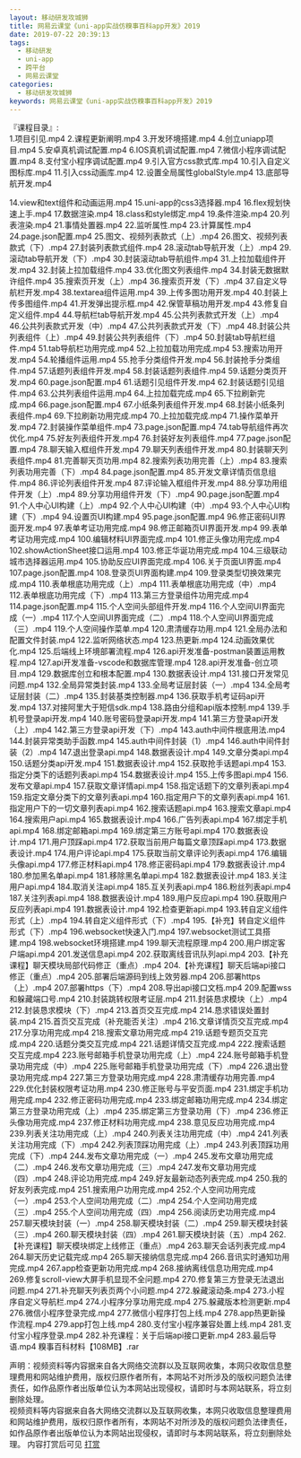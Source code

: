 ```yaml
---
layout: 移动研发攻城狮
title: 网易云课堂《uni-app实战仿糗事百科app开发》2019
date: 2019-07-22 20:39:13
tags:
  - 移动研发
  - uni-app
  - 跨平台
  - 网易云课堂
categories:
  - 移动研发攻城狮
keywords: 网易云课堂《uni-app实战仿糗事百科app开发》2019
---
```

『课程目录』:  
1.项目引见.mp4
2.课程更新阐明.mp4
3.开发环境搭建.mp4
4.创立uniapp项目.mp4
5.安卓真机调试配置.mp4
6.IOS真机调试配置.mp4
7.微信小程序调试配置.mp4
8.支付宝小程序调试配置.mp4
9.引入官方css款式库.mp4
10.引入自定义图标库.mp4
11.引入css动画库.mp4
12.设置全局属性globalStyle.mp4
13.底部导航开发.mp4
<!-- more -->   
14.view和text组件和动画运用.mp4
15.uni-app的css3选择器.mp4
16.flex规划快速上手.mp4
17.数据渲染.mp4
18.class和style绑定.mp4
19.条件渲染.mp4
20.列表渲染.mp4
21.事情处置器.mp4
22.监听属性.mp4
23.计算属性.mp4
24.page.json配置.mp4
25.图文、视频列表款式（上）.mp4
26.图文、视频列表款式（下）.mp4
27.封装列表款式组件.mp4
28.滚动tab导航开发（上）.mp4
29.滚动tab导航开发（下）.mp4
30.封装滚动tab导航组件.mp4
31.上拉加载组件开发.mp4
32.封装上拉加载组件.mp4
33.优化图文列表组件.mp4
34.封装无数据默许组件.mp4
35.搜索页开发（上）.mp4
36.搜索页开发（下）.mp4
37.自定义导航栏开发.mp4
38.textarea组件运用.mp4
39.上传多图功用开发.mp4
40.封装上传多图组件.mp4
41.开发弹出提示框.mp4
42.保管草稿功用开发.mp4
43.修复自定义组件.mp4
44.导航栏tab导航开发.mp4
45.公共列表款式开发（上）.mp4
46.公共列表款式开发（中）.mp4
47.公共列表款式开发（下）.mp4
48.封装公共列表组件（上）.mp4
49.封装公共列表组件（下）.mp4
50.封装tab导航栏组件.mp4
51.tab导航栏功用完成.mp4
52.上拉加载功用完成.mp4
53.搜索功用开发.mp4
54.轮播组件运用.mp4
55.抢手分类组件开发.mp4
56.封装抢手分类组件.mp4
57.话题列表组件开发.mp4
58.封装话题列表组件.mp4
59.话题分类页开发.mp4
60.page.json配置.mp4
61.话题引见组件开发.mp4
62.封装话题引见组件.mp4
63.公共列表组件运用.mp4
64.上拉加载完成.mp4
65.下拉刷新完成.mp4
66.page.json配置.mp4
67.小纸条列表组件开发.mp4
68.封装小纸条列表组件.mp4
69.下拉刷新功用完成.mp4
70.上拉加载完成.mp4
71.操作菜单开发.mp4
72.封装操作菜单组件.mp4
73.page.json配置.mp4
74.tab导航组件再次优化.mp4
75.好友列表组件开发.mp4
76.封装好友列表组件.mp4
77.page.json配置.mp4
78.聊天输入框组件开发.mp4
79.聊天列表组件开发.mp4
80.封装聊天列表组件.mp4
81.完善聊天页功用.mp4
82.搜索列表功用完善（上）.mp4
83.搜索列表功用完善（下）.mp4
84.page.json配置.mp4
85.开发文章详情页信息组件.mp4
86.评论列表组件开发.mp4
87.评论输入框组件开发.mp4
88.分享功用组件开发（上）.mp4
89.分享功用组件开发（下）.mp4
90.page.json配置.mp4
91.个人中心UI构建（上）.mp4
92.个人中心UI构建（中）.mp4
93.个人中心UI构建（下）.mp4
94.设置页UI构建.mp4
95.page.json配置.mp4
96.修正密码UI界面开发.mp4
97.表单考证功用完成.mp4
98.修正邮箱页UI界面开发.mp4
99.表单考证功用完成.mp4
100.编辑材料UI界面完成.mp4
101.修正头像功用完成.mp4
102.showActionSheet接口运用.mp4
103.修正华诞功用完成.mp4
104.三级联动城市选择器运用.mp4
105.协助反应UI界面完成.mp4
106.关于页面UI界面.mp4
107.page.json配置.mp4
108.登录页UI界面构建.mp4
109.登录类型切换效果完成.mp4
110.表单根底功用完成（上）.mp4
111.表单根底功用完成（中）.mp4
112.表单根底功用完成（下）.mp4
113.第三方登录组件功用完成.mp4
114.page.json配置.mp4
115.个人空间头部组件开发.mp4
116.个人空间UI界面完成（一）.mp4
117.个人空间UI界面完成（二）.mp4
118.个人空间UI界面完成（三）.mp4
119.个人空间操作菜单.mp4
120.肃清缓存功用.mp4
121.全局办法和配置文件封装.mp4
122.监听网络状态.mp4
123.热更新.mp4
124.动画效果优化.mp4
125.后端线上环境部署流程.mp4
126.api开发准备-postman装置运用教程.mp4
127.api开发准备-vscode和数据库管理.mp4
128.api开发准备-创立项目.mp4
129.数据库创立和根本配置.mp4
130.数据表设计.mp4
131.接口开发常见问题.mp4
132.全局异常类封装.mp4
133.全局考证层封装（一）.mp4
134.全局考证层封装（二）.mp4
135.封装基类控制器.mp4
136.获取手机考证码api开发.mp4
137.对接阿里大于短信sdk.mp4
138.路由分组和api版本控制.mp4
139.手机号登录api开发.mp4
140.账号密码登录api开发.mp4
141.第三方登录api开发（上）.mp4
142.第三方登录api开发（下）.mp4
143.auth中间件根底用法.mp4
144.封装异常类助手函数.mp4
145.auth中间件封装（1）.mp4
146.auth中间件封装（2）.mp4
147.退出登录api.mp4
148.数据表设计.mp4
149.文章分类api.mp4
150.话题分类api开发.mp4
151.数据表设计.mp4
152.获取抢手话题api.mp4
153.指定分类下的话题列表api.mp4
154.数据表设计.mp4
155.上传多图api.mp4
156.发布文章api.mp4
157.获取文章详情api.mp4
158.指定话题下的文章列表api.mp4
159.指定文章分类下的文章列表api.mp4
160.指定用户下的文章列表api.mp4
161.指定用户下的一切文章列表api.mp4
162.搜索话题api.mp4
163.搜索文章api.mp4
164.搜索用户api.mp4
165.数据表设计.mp4
166.广告列表api.mp4
167.绑定手机api.mp4
168.绑定邮箱api.mp4
169.绑定第三方账号api.mp4
170.数据表设计.mp4
171.用户顶踩api.mp4
172.获取当前用户每篇文章顶踩api.mp4
173.数据表设计.mp4
174.用户评论api.mp4
175.获取当前文章评论列表api.mp4
176.编辑头像api.mp4
177.修正材料api.mp4
178.修正密码api.mp4
179.数据表设计.mp4
180.参加黑名单api.mp4
181.移除黑名单api.mp4
182.数据表设计.mp4
183.关注用户api.mp4
184.取消关注api.mp4
185.互关列表api.mp4
186.粉丝列表api.mp4
187.关注列表api.mp4
188.数据表设计.mp4
189.用户反应api.mp4
190.获取用户反应列表api.mp4
191.数据表设计.mp4
192.检查更新api.mp4
193.转自定义组件形式（上）.mp4
194.转自定义组件形式（下）.mp4
195.【补充】转自定义组件形式（下）.mp4
196.websocket快速入门.mp4
197.websocket测试工具搭建.mp4
198.websocket环境搭建.mp4
199.聊天流程原理.mp4
200.用户绑定客户端api.mp4
201.发送信息api.mp4
202.获取离线音讯队列api.mp4
203.【补充课程】聊天模块局部代码修正（重点）.mp4
204.【补充课程】聊天后端api接口修正（重点）.mp4
205.部署后端源码到线上效劳器.mp4
206.部署https（上）.mp4
207.部署https（下）.mp4
208.导出api接口文档.mp4
209.配置wss和躲藏端口号.mp4
210.封装跳转权限考证层.mp4
211.封装恳求模块（上）.mp4
212.封装恳求模块（下）.mp4
213.首页交互完成.mp4
214.恳求错误处置封装.mp4
215.首页交互完成（补充能否关注）.mp4
216.文章详情页交互完成.mp4
217.分享功用完成.mp4
218.搜索文章功用完成.mp4
219.话题专题页交互完成.mp4
220.话题分类交互完成.mp4
221.话题详情交互完成.mp4
222.搜索话题交互完成.mp4
223.账号邮箱手机登录功用完成（上）.mp4
224.账号邮箱手机登录功用完成（中）.mp4
225.账号邮箱手机登录功用完成（下）.mp4
226.退出登录功用完成.mp4
227.第三方登录功用完成.mp4
228.肃清缓存功用完善.mp4
229.优化封装权限考证功用.mp4
230.修正账号与平安页面.mp4
231.绑定手机功用完成.mp4
232.修正密码功用完成.mp4
233.绑定邮箱功用完成.mp4
234.绑定第三方登录功用完成（上）.mp4
235.绑定第三方登录功用（下）.mp4
236.修正头像功用完成.mp4
237.修正材料功用完成.mp4
238.意见反应功用完成.mp4
239.列表关注功用完成（上）.mp4
240.列表关注功用完成（中）.mp4
241.列表关注功用完成（下）.mp4
242.列表顶踩功用完成（上）.mp4
243.列表顶踩功用完成（下）.mp4
244.发布文章功用完成（一）.mp4
245.发布文章功用完成（二）.mp4
246.发布文章功用完成（三）.mp4
247.发布文章功用完成（四）.mp4
248.评论功用完成.mp4
249.好友最新动态列表完成.mp4
250.我的好友列表完成.mp4
251.搜索用户功用完成.mp4
252.个人空间功用完成（一）.mp4
253.个人空间功用完成（二）.mp4
254.个人空间功用完成（三）.mp4
255.个人空间功用完成（四）.mp4
256.阅读历史功用完成.mp4
257.聊天模块封装（一）.mp4
258.聊天模块封装（二）.mp4
259.聊天模块封装（三）.mp4
260.聊天模块封装（四）.mp4
261.聊天模块封装（五）.mp4
262.【补充课程】聊天模块绑定上线修正（重点）.mp4
263.聊天会话列表完成.mp4
264.聊天历史记载完成.mp4
265.聊天接纳信息完成.mp4
266.音讯实时通知功用完成.mp4
267.app检查更新功用完成.mp4
268.接纳离线信息功用完成.mp4
269.修复scroll-view大屏手机显现不全问题.mp4
270.修复第三方登录无法退出问题.mp4
271.补充聊天列表页两个小问题.mp4
272.躲藏滚动条.mp4
273.小程序自定义导航栏.mp4
274.小程序分享功用完成.mp4
275.躲藏版本检测更新.mp4
276.微信小程序登录完成.mp4
277.微信小程序打包上线.mp4
278.app热更新操作流程.mp4
279.app打包上线.mp4
280.支付宝小程序兼容处置上线.mp4
281.支付宝小程序登录.mp4
282.补充课程：关于后端api接口更新.mp4
283.最后导语.mp4
糗事百科材料【108MB】.rar       


<div class="post-copyright">
    <div class="post-copyright__author">
      <span class="post-copyright-meta">声明：视频资料等内容据来自各大网络交流群以及互联网收集，本网只收取信息整理费用和网站维护费用，版权归原作者所有，本网站不对所涉及的版权问题负法律责任，如作品原作者出版单位认为本网站出现侵权，请即时与本网站联系，将立刻删除处理。 </span>
    </div>
</div>

<div class="post-copyright">
    <div class="post-copyright__author">
      <span class="post-copyright-meta">视频资料等内容据来自各大网络交流群以及互联网收集，本网只收取信息整理费用和网站维护费用，版权归原作者所有，本网站不对所涉及的版权问题负法律责任，如作品原作者出版单位认为本网站出现侵权，请即时与本网站联系，将立刻删除处理。 内容打赏后可见</span>
      <span class="post-copyright-info"><a href="http://sinaurl.cn/AilnMvnY">打赏</a></span>
    </div>
</div>

